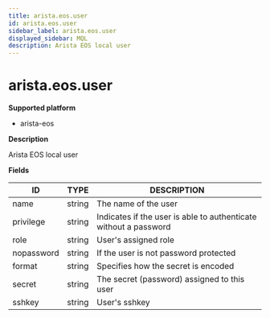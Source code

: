 ```yaml
---
title: arista.eos.user
id: arista.eos.user
sidebar_label: arista.eos.user
displayed_sidebar: MQL
description: Arista EOS local user
---
```


# arista.eos.user

**Supported platform**

- arista-eos

**Description**

Arista EOS local user

**Fields**

| ID         | TYPE   | DESCRIPTION                                                      |
| ---------- | ------ | ---------------------------------------------------------------- |
| name       | string | The name of the user                                             |
| privilege  | string | Indicates if the user is able to authenticate without a password |
| role       | string | User's assigned role                                             |
| nopassword | string | If the user is not password protected                            |
| format     | string | Specifies how the secret is encoded                              |
| secret     | string | The secret (password) assigned to this user                      |
| sshkey     | string | User's sshkey                                                    |
